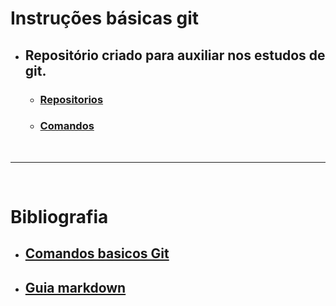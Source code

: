 # Instruções básicas git

- ## Repositório criado para auxiliar nos estudos de git.
    - ### [Repositorios](./repositorio.md)
    - ### [Comandos](./comandosGit.md)
<br>

***
<br>


# Bibliografia

- ## [Comandos basicos Git](https://gist.github.com/leocomelli/2545add34e4fec21ec16)
- ## [Guia markdown](https://docs.pipz.com/central-de-ajuda/learning-center/guia-basico-de-markdown#open)